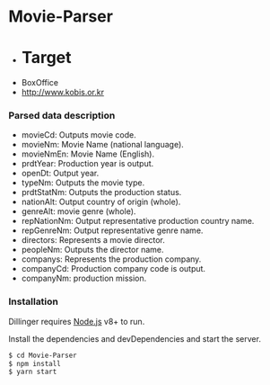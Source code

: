 # Movie-Parser
 - # Target
  - BoxOffice 
   - http://www.kobis.or.kr
   

### Parsed data description
   - movieCd: Outputs movie code.
   - movieNm: Movie Name (national language).
   - movieNmEn: Movie Name (English).
   - prdtYear: Production year is output.
   - openDt: Output year.
   - typeNm: Outputs the movie type.
   - prdtStatNm: Outputs the production status.
   - nationAlt: Output country of origin (whole).
   - genreAlt: movie genre (whole).
   - repNationNm: Output representative production country name.
   - repGenreNm: Output representative genre name.
   - directors: Represents a movie director.
   - peopleNm: Outputs the director name.
   - companys: Represents the production company.
   - companyCd: Production company code is output.
   - companyNm: production mission.


### Installation

Dillinger requires [Node.js](https://nodejs.org/) v8+ to run.

Install the dependencies and devDependencies and start the server.

```sh
$ cd Movie-Parser
$ npm install 
$ yarn start
```   